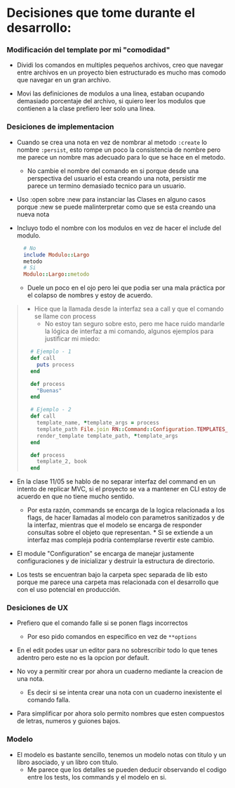 # Decisiones que tome durante el desarrollo:

### Modificación del template por mi "comodidad"
* Dividi los comandos en multiples pequeños archivos, creo que navegar entre archivos en un proyecto bien estructurado es mucho mas comodo que navegar en un gran archivo.

* Movi las definiciones de modulos a una linea, estaban ocupando demasiado porcentaje del archivo, si quiero leer los modulos que contienen a la clase prefiero leer solo una linea.

### Desiciones de implementacion
* Cuando se crea una nota en vez de nombrar al metodo `:create` lo nombre `:persist`, esto rompe un poco la consistencia de nombre pero me parece un nombre mas adecuado para lo que se hace en el metodo.
  * No cambie el nombre del comando en si porque desde una perspectiva del usuario el esta creando una nota, persistir me parece un termino demasiado tecnico para un usuario.

* Uso :open sobre :new para instanciar las Clases en alguno casos porque :new se puede malinterpretar como que se esta creando una nueva nota

* Incluyo todo el nombre con los modulos en vez de hacer el include del modulo.
  ```ruby
    # No
    include Modulo::Largo
    metodo
    # Si
    Modulo::Largo::metodo
  ```
  * Duele un poco en el ojo pero lei que podia ser una mala práctica por el colapso de nombres y estoy de acuerdo.


>  * Hice que la llamada desde la interfaz sea a call y que el comando se llame con process
>    * No estoy tan seguro sobre esto, pero me hace ruido mandarle la lógica de interfaz a mi comando, algunos ejemplos para justificar mi miedo:
>
>  ```ruby
>    # Ejemplo - 1
>    def call
>      puts process
>    end
>
>    def process
>      "Buenas"
>    end
>
>    # Ejemplo - 2
>    def call
>      template_name, *template_args = process
>      template_path File.join RN::Command::Configuration.TEMPLATES_PATH, template_name
>      render_template template_path, *template_args
>    end
>
>    def process
>      template_2, book
>    end
>  ```
* En la clase 11/05 se hablo de no separar interfaz del command en un intento de replicar MVC, si el proyecto se va a mantener en CLI estoy de acuerdo en que no tiene mucho sentido.
    * Por esta razón, commands se encarga de la logica relacionada a los flags, de hacer llamadas al modelo con parametros sanitizados y de la interfaz, mientras que el modelo se encarga de responder consultas sobre el objeto que representan. * Si se extiende a un interfaz mas compleja podría contemplarse revertir este cambio.

* El module "Configuration" se encarga de manejar justamente configuraciones y de inicializar y destruir la estructura de directorio.

* Los tests se encuentran bajo la carpeta spec separada de lib esto porque me parece una carpeta mas relacionada con el desarrollo que con el uso potencial en producción.

### Desiciones de UX
* Prefiero que el comando falle si se ponen flags incorrectos
  * Por eso pido comandos en especifico en vez de `**options`

* En el edit podes usar un editor para no sobrescribir todo lo que tenes adentro pero este no es la opcion por default.

* No voy a permitir crear por ahora un cuaderno mediante la creacion de una nota.
  * Es decir si se intenta crear una nota con un cuaderno inexistente el comando falla.

* Para simplificar por ahora solo permito nombres que esten compuestos de letras, numeros y guiones bajos.

### Modelo
* El modelo es bastante sencillo, tenemos un modelo notas con titulo y un libro asociado, y un libro con titulo.
  * Me parece que los detalles se pueden deducir observando el codigo entre los tests, los commands y el modelo en si.
